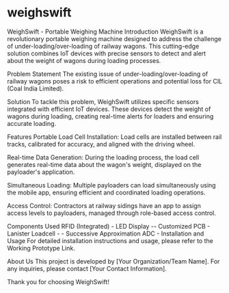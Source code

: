 # weighswift
WeighSwift - Portable Weighing Machine
Introduction
WeighSwift is a revolutionary portable weighing machine designed to address the challenge of under-loading/over-loading of railway wagons. This cutting-edge solution combines IoT devices with precise sensors to detect and alert about the weight of wagons during loading processes.

Problem Statement
The existing issue of under-loading/over-loading of railway wagons poses a risk to efficient operations and potential loss for CIL (Coal India Limited).

Solution
To tackle this problem, WeighSwift utilizes specific sensors integrated with efficient IoT devices. These devices detect the weight of wagons during loading, creating real-time alerts for loaders and ensuring accurate loading.

Features
Portable Load Cell Installation: Load cells are installed between rail tracks, calibrated for accuracy, and aligned with the driving wheel.

Real-time Data Generation: During the loading process, the load cell generates real-time data about the wagon's weight, displayed on the payloader's application.

Simultaneous Loading: Multiple payloaders can load simultaneously using the mobile app, ensuring efficient and coordinated loading operations.

Access Control: Contractors at railway sidings have an app to assign access levels to payloaders, managed through role-based access control.

Components Used
RFID (Integrated) - 
LED Display --
Customized PCB - 
Lanister Loadcell - -
Successive Approximation ADC - 
Installation and Usage
For detailed installation instructions and usage, please refer to the Working Prototype Link.

About Us
This project is developed by [Your Organization/Team Name]. For any inquiries, please contact [Your Contact Information].

Thank you for choosing WeighSwift!
